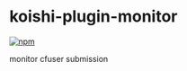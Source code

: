 # koishi-plugin-monitor

[![npm](https://img.shields.io/npm/v/koishi-plugin-monitor?style=flat-square)](https://www.npmjs.com/package/koishi-plugin-monitor)

monitor cfuser submission
